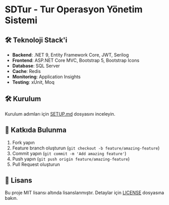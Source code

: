 # SDTur - Tur Operasyon Yönetim Sistemi


## 🛠️ Teknoloji Stack'i

- **Backend**: .NET 9, Entity Framework Core, JWT, Serilog
- **Frontend**: ASP.NET Core MVC, Bootstrap 5, Bootstrap Icons
- **Database**: SQL Server
- **Cache**: Redis
- **Monitoring**: Application Insights
- **Testing**: xUnit, Moq



## 🛠️ Kurulum

Kurulum adımları için [SETUP.md](SETUP.md) dosyasını inceleyin.



## 🤝 Katkıda Bulunma

1. Fork yapın
2. Feature branch oluşturun (`git checkout -b feature/amazing-feature`)
3. Commit yapın (`git commit -m 'Add amazing feature'`)
4. Push yapın (`git push origin feature/amazing-feature`)
5. Pull Request oluşturun



## 📝 Lisans

Bu proje MIT lisansı altında lisanslanmıştır. Detaylar için [LICENSE](LICENSE) dosyasına bakın.